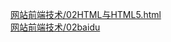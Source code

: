 [网站前端技术/02HTML与HTML5.html](https://study1994.github.io/course_api/网站前端技术/02HTML与HTML5.html)                    
[网站前端技术/02baidu](https://study1994.github.io/course_api/网站前端技术/02baidu/index.html)                             